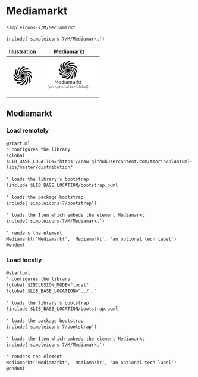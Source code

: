 # Mediamarkt


```text
simpleicons-7/M/Mediamarkt
```

```text
include('simpleicons-7/M/Mediamarkt')
```



| Illustration | Mediamarkt |
| :---: | :---: |
| ![illustration for Illustration](../../simpleicons-7/M/Mediamarkt.png) | ![illustration for Mediamarkt](../../simpleicons-7/M/Mediamarkt.Local.png) |




## Mediamarkt

### Load remotely
```plantuml
@startuml
' configures the library
!global $LIB_BASE_LOCATION="https://raw.githubusercontent.com/tmorin/plantuml-libs/master/distribution"

' loads the library's bootstrap
!include $LIB_BASE_LOCATION/bootstrap.puml

' loads the package bootstrap
include('simpleicons-7/bootstrap')

' loads the Item which embeds the element Mediamarkt
include('simpleicons-7/M/Mediamarkt')

' renders the element
Mediamarkt('Mediamarkt', 'Mediamarkt', 'an optional tech label')
@enduml
```

### Load locally
```plantuml
@startuml
' configures the library
!global $INCLUSION_MODE="local"
!global $LIB_BASE_LOCATION="../.."

' loads the library's bootstrap
!include $LIB_BASE_LOCATION/bootstrap.puml

' loads the package bootstrap
include('simpleicons-7/bootstrap')

' loads the Item which embeds the element Mediamarkt
include('simpleicons-7/M/Mediamarkt')

' renders the element
Mediamarkt('Mediamarkt', 'Mediamarkt', 'an optional tech label')
@enduml
```

